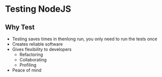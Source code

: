 # Testing NodeJS

## Why Test

- Testing saves times in thenlong run, you only need to run the tests once
- Creates reliable software
- Gives flexibility to developers
  - Refactoring
  - Collaborating
  - Profiling
- Peace of mind
